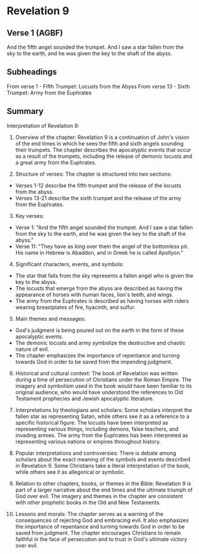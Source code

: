 # Revelation 9

## Verse 1 (AGBF)

And the fifth angel sounded the trumpet. And I saw a star fallen from the sky to the earth, and he was given the key to the shaft of the abyss.

## Subheadings

From verse 1 - Fifth Trumpet: Locusts from the Abyss
From verse 13 - Sixth Trumpet: Army from the Euphrates

## Summary

Interpretation of Revelation 9:

1. Overview of the chapter:
Revelation 9 is a continuation of John's vision of the end times in which he sees the fifth and sixth angels sounding their trumpets. The chapter describes the apocalyptic events that occur as a result of the trumpets, including the release of demonic locusts and a great army from the Euphrates.

2. Structure of verses:
The chapter is structured into two sections:
- Verses 1-12 describe the fifth trumpet and the release of the locusts from the abyss.
- Verses 13-21 describe the sixth trumpet and the release of the army from the Euphrates.

3. Key verses:
- Verse 1: "And the fifth angel sounded the trumpet. And I saw a star fallen from the sky to the earth, and he was given the key to the shaft of the abyss."
- Verse 11: "They have as king over them the angel of the bottomless pit. His name in Hebrew is Abaddon, and in Greek he is called Apollyon."

4. Significant characters, events, and symbols:
- The star that falls from the sky represents a fallen angel who is given the key to the abyss.
- The locusts that emerge from the abyss are described as having the appearance of horses with human faces, lion's teeth, and wings.
- The army from the Euphrates is described as having horses with riders wearing breastplates of fire, hyacinth, and sulfur.

5. Main themes and messages:
- God's judgment is being poured out on the earth in the form of these apocalyptic events.
- The demonic locusts and army symbolize the destructive and chaotic nature of evil.
- The chapter emphasizes the importance of repentance and turning towards God in order to be saved from the impending judgment.

6. Historical and cultural context:
The book of Revelation was written during a time of persecution of Christians under the Roman Empire. The imagery and symbolism used in the book would have been familiar to its original audience, who would have understood the references to Old Testament prophecies and Jewish apocalyptic literature.

7. Interpretations by theologians and scholars:
Some scholars interpret the fallen star as representing Satan, while others see it as a reference to a specific historical figure. The locusts have been interpreted as representing various things, including demons, false teachers, and invading armies. The army from the Euphrates has been interpreted as representing various nations or empires throughout history.

8. Popular interpretations and controversies:
There is debate among scholars about the exact meaning of the symbols and events described in Revelation 9. Some Christians take a literal interpretation of the book, while others see it as allegorical or symbolic.

9. Relation to other chapters, books, or themes in the Bible:
Revelation 9 is part of a larger narrative about the end times and the ultimate triumph of God over evil. The imagery and themes in the chapter are consistent with other prophetic books in the Old and New Testaments.

10. Lessons and morals:
The chapter serves as a warning of the consequences of rejecting God and embracing evil. It also emphasizes the importance of repentance and turning towards God in order to be saved from judgment. The chapter encourages Christians to remain faithful in the face of persecution and to trust in God's ultimate victory over evil.